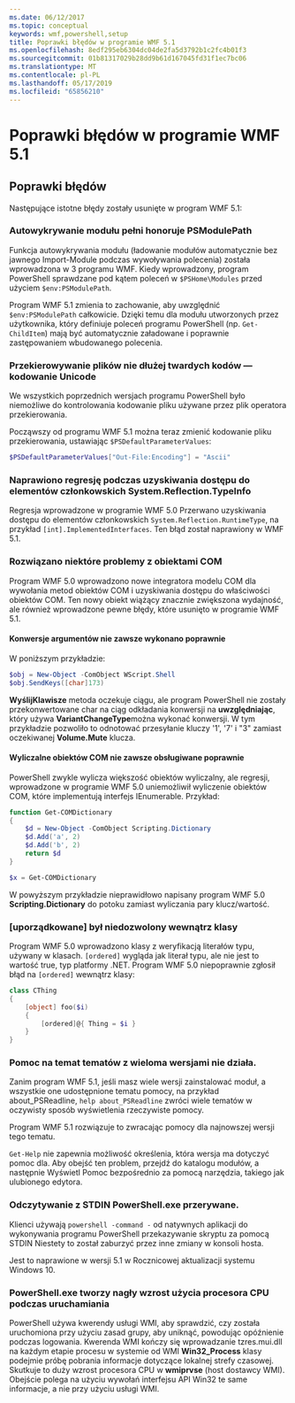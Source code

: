 ```yaml
---
ms.date: 06/12/2017
ms.topic: conceptual
keywords: wmf,powershell,setup
title: Poprawki błędów w programie WMF 5.1
ms.openlocfilehash: 8edf295eb6304dc04de2fa5d3792b1c2fc4b01f3
ms.sourcegitcommit: 01b81317029b28dd9b61d167045fd31f1ec7bc06
ms.translationtype: MT
ms.contentlocale: pl-PL
ms.lasthandoff: 05/17/2019
ms.locfileid: "65856210"
---
```

# <a name="bug-fixes-in-wmf-51"></a>Poprawki błędów w programie WMF 5.1

## <a name="bug-fixes"></a>Poprawki błędów

Następujące istotne błędy zostały usunięte w program WMF 5.1:

### <a name="module-auto-discovery-fully-honors-psmodulepath"></a>Autowykrywanie modułu pełni honoruje PSModulePath

Funkcja autowykrywania modułu (ładowanie modułów automatycznie bez jawnego Import-Module podczas wywoływania polecenia) została wprowadzona w 3 programu WMF. Kiedy wprowadzony, program PowerShell sprawdzane pod kątem poleceń w `$PSHome\Modules` przed użyciem `$env:PSModulePath`.

Program WMF 5.1 zmienia to zachowanie, aby uwzględnić `$env:PSModulePath` całkowicie. Dzięki temu dla modułu utworzonych przez użytkownika, który definiuje poleceń programu PowerShell (np. `Get-ChildItem`) mają być automatycznie załadowane i poprawnie zastępowaniem wbudowanego polecenia.

### <a name="file-redirection-no-longer-hard-codes--encoding-unicode"></a>Przekierowywanie plików nie dłużej twardych kodów — kodowanie Unicode

We wszystkich poprzednich wersjach programu PowerShell było niemożliwe do kontrolowania kodowanie pliku używane przez plik operatora przekierowania.

Począwszy od programu WMF 5.1 można teraz zmienić kodowanie pliku przekierowania, ustawiając `$PSDefaultParameterValues`:

```powershell
$PSDefaultParameterValues["Out-File:Encoding"] = "Ascii"
```

### <a name="fixed-a-regression-in-accessing-members-of-systemreflectiontypeinfo"></a>Naprawiono regresję podczas uzyskiwania dostępu do elementów członkowskich System.Reflection.TypeInfo

Regresja wprowadzone w programie WMF 5.0 Przerwano uzyskiwania dostępu do elementów członkowskich `System.Reflection.RuntimeType`, na przykład `[int].ImplementedInterfaces`. Ten błąd został naprawiony w WMF 5.1.

### <a name="fixed-some-issues-with-com-objects"></a>Rozwiązano niektóre problemy z obiektami COM

Program WMF 5.0 wprowadzono nowe integratora modelu COM dla wywołania metod obiektów COM i uzyskiwania dostępu do właściwości obiektów COM. Ten nowy obiekt wiążący znacznie zwiększona wydajność, ale również wprowadzone pewne błędy, które usunięto w programie WMF 5.1.

#### <a name="argument-conversions-were-not-always-performed-correctly"></a>Konwersje argumentów nie zawsze wykonano poprawnie

W poniższym przykładzie:

```powershell
$obj = New-Object -ComObject WScript.Shell
$obj.SendKeys([char]173)
```

**WyślijKlawisze** metoda oczekuje ciągu, ale program PowerShell nie zostały przekonwertowane char na ciąg odkładania konwersji na **uwzględniając**, który używa **VariantChangeType**można wykonać konwersji. W tym przykładzie pozwoliło to odnotować przesyłanie kluczy '1', '7' i "3" zamiast oczekiwanej **Volume.Mute** klucza.

#### <a name="enumerable-com-objects-not-always-handled-correctly"></a>Wyliczalne obiektów COM nie zawsze obsługiwane poprawnie

PowerShell zwykle wylicza większość obiektów wyliczalny, ale regresji, wprowadzone w programie WMF 5.0 uniemożliwił wyliczenie obiektów COM, które implementują interfejs IEnumerable. Przykład:

```powershell
function Get-COMDictionary
{
    $d = New-Object -ComObject Scripting.Dictionary
    $d.Add('a', 2)
    $d.Add('b', 2)
    return $d
}

$x = Get-COMDictionary
```

W powyższym przykładzie nieprawidłowo napisany program WMF 5.0 **Scripting.Dictionary** do potoku zamiast wyliczania pary klucz/wartość.

### <a name="ordered-was-not-allowed-inside-classes"></a>[uporządkowane] był niedozwolony wewnątrz klasy

Program WMF 5.0 wprowadzono klasy z weryfikacją literałów typu, używany w klasach. `[ordered]` wygląda jak literał typu, ale nie jest to wartość true, typ platformy .NET. Program WMF 5.0 niepoprawnie zgłosił błąd na `[ordered]` wewnątrz klasy:

```powershell
class CThing
{
    [object] foo($i)
    {
        [ordered]@{ Thing = $i }
    }
}
```

### <a name="help-on-about-topics-with-multiple-versions-does-not-work"></a>Pomoc na temat tematów z wieloma wersjami nie działa.

Zanim program WMF 5.1, jeśli masz wiele wersji zainstalować moduł, a wszystkie one udostępnione tematu pomocy, na przykład about_PSReadline, `help about_PSReadline` zwróci wiele tematów w oczywisty sposób wyświetlenia rzeczywiste pomocy.

Program WMF 5.1 rozwiązuje to zwracając pomocy dla najnowszej wersji tego tematu.

`Get-Help` nie zapewnia możliwość określenia, która wersja ma dotyczyć pomoc dla. Aby obejść ten problem, przejdź do katalogu modułów, a następnie Wyświetl Pomoc bezpośrednio za pomocą narzędzia, takiego jak ulubionego edytora.

### <a name="powershellexe-reading-from-stdin-stopped-working"></a>Odczytywanie z STDIN PowerShell.exe przerywane.

Klienci używają `powershell -command -` od natywnych aplikacji do wykonywania programu PowerShell przekazywanie skryptu za pomocą STDIN Niestety to został zaburzyć przez inne zmiany w konsoli hosta.

Jest to naprawione w wersji 5.1 w Rocznicowej aktualizacji systemu Windows 10.

### <a name="powershellexe-creates-spike-in-cpu-usage-on-startup"></a>PowerShell.exe tworzy nagły wzrost użycia procesora CPU podczas uruchamiania

PowerShell używa kwerendy usługi WMI, aby sprawdzić, czy została uruchomiona przy użyciu zasad grupy, aby uniknąć, powodując opóźnienie podczas logowania. Kwerenda WMI kończy się wprowadzanie tzres.mui.dll na każdym etapie procesu w systemie od WMI **Win32_Process** klasy podejmie próbę pobrania informacje dotyczące lokalnej strefy czasowej. Skutkuje to duży wzrost procesora CPU w **wmiprvse** (host dostawcy WMI). Obejście polega na użyciu wywołań interfejsu API Win32 te same informacje, a nie przy użyciu usługi WMI.
